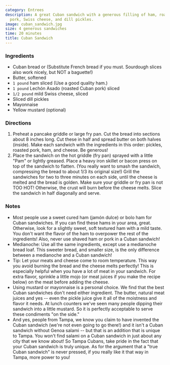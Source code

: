 ```yaml
---
category: Entrees
description: A great Cuban sandwich with a generous filling of ham, roasted Cuban
  pork, Swiss cheese, and dill pickles.
image: cuban_sandwich.jpg
size: 4 generous sandwiches
time: 20 minutes
title: Cuban Sandwich
---
```

### Ingredients

* Cuban bread or (Substitute French bread if you must. Sourdough slices also work nicely, but NOT a baguette!)
* Butter, softened
* `1 pound` ham sliced (Use a good quality ham.)
* `1 pound` Lechón Asado (roasted Cuban pork) sliced
* `1/2 pound` mild Swiss cheese, sliced
* Sliced dill pickles
* Mayonnaise
* Yellow mustard (optional)

### Directions

1. Preheat a pancake griddle or large fry pan. Cut the bread into sections about 8 inches long. Cut these in half and spread butter on both halves (inside). Make each sandwich with the ingredients in this order: pickles, roasted pork, ham, and cheese. Be generous!
2. Place the sandwich on the hot griddle (fry pan) sprayed with a little "Pam" or lightly greased. Place a heavy iron skillet or bacon press on top of the sandwich to flatten. (You really want to smash the sandwich, compressing the bread to about 1/3 its original size!) Grill the sandwiches for two to three minutes on each side, until the cheese is melted and the bread is golden. Make sure your griddle or fry pan is not TOO HOT! Otherwise, the crust will burn before the cheese melts. Slice the sandwich in half diagonally and serve.

### Notes

* Most people use a sweet cured ham (jamón dulce) or bolo ham for Cuban sandwiches. If you can find these hams in your area, great. Otherwise, look for a slightly sweet, soft textured ham with a mild taste. You don't want the flavor of the ham to overpower the rest of the ingredients! Also, never use shaved ham or pork in a Cuban sandwich!
* Medianoche: Use all the same ingredients, except use a medianoche bread loaf. This sweeter bread, and smaller size, is the only difference between a medianoche and a Cuban sandwich!
* Tip: Let your meats and cheese come to room temperature. This way you avoid burning the bread and the cheese melts perfectly! This is especially helpful when you have a lot of meat in your sandwich. For extra flavor, sprinkle a little mojo (or meat juices if you make the recipe below) on the meat before adding the cheese.
* Using mustard or mayonnaise is a personal choice. We find that the best Cuban sandwiches don't need either ingredient. The butter, natural meat juices and yes -- even the pickle juice give it all of the moistness and flavor it needs. At lunch counters we've seen many people dipping their sandwich into a little mustard. So it is perfectly acceptable to serve these condiments "on the side."
* And yes, people from Tampa, we know you claim to have invented the Cuban sandwich (we're not even going to go there!) and it isn't a Cuban sandwich without Genoa salami -- but that is an addition that is unique to Tampa. You won't find salami on a Cuban sandwich in just about any city that we know about! So Tampa Cubans, take pride in the fact that your Cuban sandwich is truly unique. As for the argument that a "true Cuban sandwich" is never pressed, if you really like it that way in Tampa, more power to you!